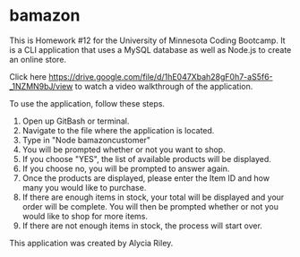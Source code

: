 # bamazon
This is Homework #12 for the University of Minnesota Coding Bootcamp.  It is a CLI application that uses a MySQL database as well as Node.js to create an online store.


Click here https://drive.google.com/file/d/1hE047Xbah28gF0h7-aS5f6-_1NZMN9bJ/view   to watch a video walkthrough of the application.

To use the application, follow these steps.
1.  Open up GitBash or terminal.
2.  Navigate to the file where the application is located.
3.  Type in "Node bamazoncustomer"
4.  You will be prompted whether or not you want to shop.
5. If you choose "YES", the list of available products will be displayed.
6.  If you choose no, you will be prompted to answer again.
7.  Once the products are displayed, please enter the Item ID and how many you would like to purchase.
8.  If there are enough items in stock, your total will be displayed and your order will be complete.  You will then be prompted whether or not you would like to shop for more items.
9.  If there are not enough items in stock, the process will start over. 

This application was created by Alycia Riley.  